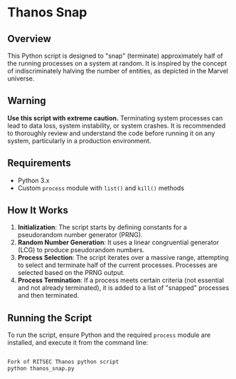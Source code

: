 # Thanos Snap

## Overview
This Python script is designed to "snap" (terminate) approximately half of the running processes on a system at random. It is inspired by the concept of indiscriminately halving the number of entities, as depicted in the Marvel universe.

## Warning
**Use this script with extreme caution.** Terminating system processes can lead to data loss, system instability, or system crashes. It is recommended to thoroughly review and understand the code before running it on any system, particularly in a production environment.

## Requirements
- Python 3.x
- Custom `process` module with `list()` and `kill()` methods

## How It Works
1. **Initialization**: The script starts by defining constants for a pseudorandom number generator (PRNG).
2. **Random Number Generation**: It uses a linear congruential generator (LCG) to produce pseudorandom numbers.
3. **Process Selection**: The script iterates over a massive range, attempting to select and terminate half of the current processes. Processes are selected based on the PRNG output.
4. **Process Termination**: If a process meets certain criteria (not essential and not already terminated), it is added to a list of "snapped" processes and then terminated.

## Running the Script
To run the script, ensure Python and the required `process` module are installed, and execute it from the command line:
```bash

Fork of RITSEC Thanos python script 
python thanos_snap.py
